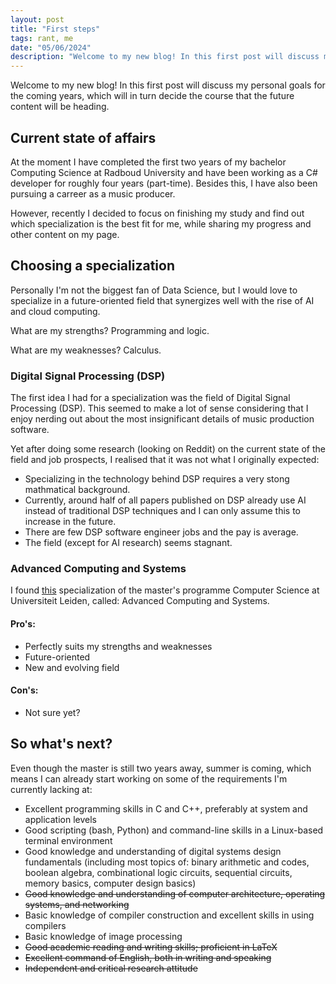 ```yaml
---
layout: post
title: "First steps"
tags: rant, me
date: "05/06/2024"
description: "Welcome to my new blog! In this first post will discuss my personal goals for the coming years, which will in turn decide the course that the future content will be heading."
---
```

Welcome to my new blog! In this first post will discuss my personal goals for the coming years, which will in turn decide the course that the future content will be heading.

## Current state of affairs

At the moment I have completed the first two years of my bachelor Computing Science at Radboud University and have been working as a C# developer for roughly four years (part-time). Besides this, I have also been pursuing a carreer as a music producer. 

However, recently I decided to focus on finishing my study and find out which specialization is the best fit for me, while sharing my progress and other content on my page.

## Choosing a specialization

Personally I'm not the biggest fan of Data Science, but I would love to specialize in a future-oriented field that synergizes well with the rise of AI and cloud computing.

What are my strengths? Programming and logic.

What are my weaknesses? Calculus.

### Digital Signal Processing (DSP)

The first idea I had for a specialization was the field of Digital Signal Processing (DSP). This seemed to make a lot of sense considering that I enjoy nerding out about the most insignificant details of music production software.

Yet after doing some research (looking on Reddit) on the current state of the field and job prospects, I realised that it was not what I originally expected:
- Specializing in the technology behind DSP requires a very stong mathmatical background.
- Currently, around half of all papers published on DSP already use AI instead of traditional DSP techniques and I can only assume this to increase in the future.
- There are few DSP software engineer jobs and the pay is average.
- The field (except for AI research) seems stagnant.

### Advanced Computing and Systems

I found [this](https://www.universiteitleiden.nl/en/education/study-programmes/master/computer-science/advanced-computing-and-systems) specialization of the master's programme Computer Science at Universiteit Leiden, called: Advanced Computing and Systems.

#### Pro's:
- Perfectly suits my strengths and weaknesses
- Future-oriented
- New and evolving field

#### Con's:
- Not sure yet?

## So what's next?

Even though the master is still two years away, summer is coming, which means I can already start working on some of the requirements I'm currently lacking at:
- Excellent programming skills in C and C++, preferably at system and application levels
- Good scripting (bash, Python) and command-line skills in a Linux-based terminal environment
- Good knowledge and understanding of digital systems design fundamentals (including most topics of: binary arithmetic and codes, boolean algebra, combinational logic circuits, sequential circuits, memory basics, computer design basics)
- ~~Good knowledge and understanding of computer architecture, operating systems, and networking~~
- Basic knowledge of compiler construction and excellent skills in using compilers
- Basic knowledge of image processing
- ~~Good academic reading and writing skills; proficient in LaTeX~~
- ~~Excellent command of English, both in writing and speaking~~
- ~~Independent and critical research attitude~~